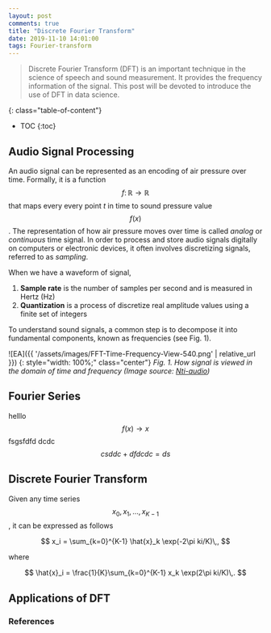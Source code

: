 ```yaml
---
layout: post
comments: true
title: "Discrete Fourier Transform"
date: 2019-11-10 14:01:00
tags: Fourier-transform
---
```



> Discrete Fourier Transform (DFT) is an important technique in the science of speech and sound measurement. It provides the frequency information of the signal. This post will be devoted to introduce the use of DFT in data science.
<!--more-->

{: class="table-of-content"}
* TOC
{:toc}


## Audio Signal Processing
An audio signal can be represented as an encoding of air pressure over time. Formally, it is a function $$f\colon \mathbb{R} \to \mathbb{R}$$ that maps every every point $t$ in time to sound pressure value $$f(x)$$. The representation of how air pressure moves over time is called *analog* or *continuous* time signal. In order to process and store audio signals digitally on computers or electronic devices, it often involves discretizing signals, referred to as *sampling*.

When we have a waveform of signal, 
1. **Sample rate** is the number of samples per second and is measured in Hertz (Hz)
2. **Quantization** is a process of discretize real amplitude values using a finite set of integers 

To understand sound signals, a common step is to decompose it into fundamental components, known as frequencies (see Fig. 1).

![EA]({{ '/assets/images/FFT-Time-Frequency-View-540.png' | relative_url }})
{: style="width: 100%;" class="center"}
*Fig. 1. How signal is viewed in the domain of time and frequency (Image source: [Nti-audio](https://www.nti-audio.com/en/support/know-how/fast-fourier-transform-fft))*

## Fourier Series
helllo $$f(x) \to x$$ fsgsfdfd dcdc
$$
csddc + df dcdc = ds
$$


## Discrete Fourier Transform
Given any time series $$x_0, x_1, \dots, x_{K-1}$$, it can be expressed as follows

$$
x_i = \sum_{k=0}^{K-1} \hat{x}_k \exp(-2\pi ki/K)\,,
$$ 

where 

$$
\hat{x}_i = \frac{1}{K}\sum_{k=0}^{K-1} x_k \exp(2\pi ki/K)\,.
$$

## Applications of DFT

### References


